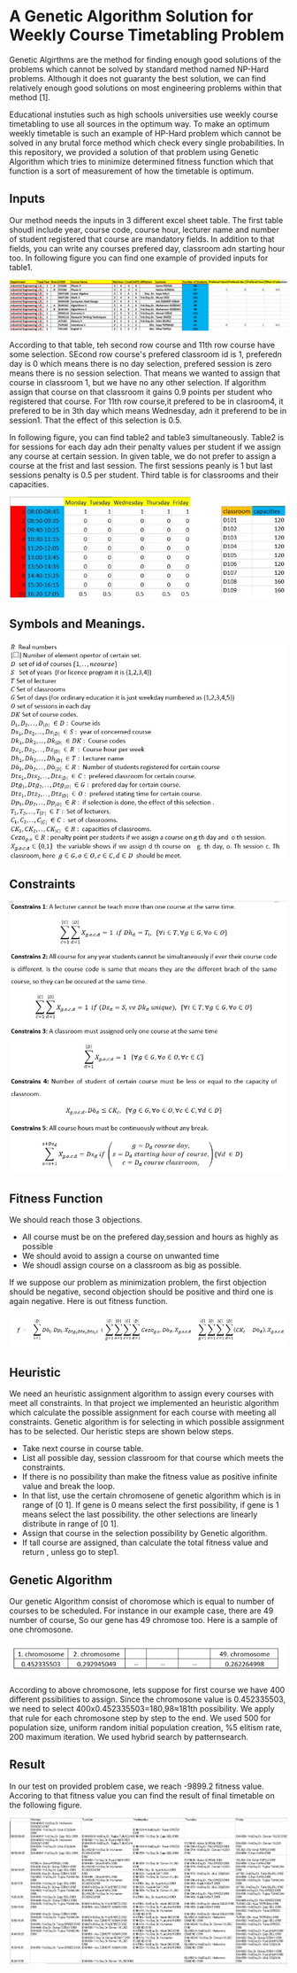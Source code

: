 # A Genetic Algorithm Solution for Weekly Course Timetabling Problem

Genetic Algirthms are the method for finding enough good solutions of the problems which cannot be solved by standard method named NP-Hard problems. Although it does not guaranty the best solution, we can find relatively enough good solutions on most engineering problems within that method [1]. 

Educational instuties such as high schools universities use weekly course timetabling to use all sources in the optimum way. To make an optimum weekly timetable is such an example of HP-Hard problem which cannot be solved in any brutal force method which check every single probabilities. In this repository, we provided a solution of that problem using Genetic Algorithm which tries to minimize determined fitness function which that function is a sort of measurement of how the timetable is optimum.

## Inputs

Our method needs the inputs in 3 different excel sheet table. The first table shoudl include year, course code, course hour, lecturer name and number of student registered that course are mandatory fields. In addition to that fields, you can write any courses prefered day, classroom adn starting hour too. In following figure you can find one example of provided inputs for table1.

![Sample image](Output/courses.jpg?raw=true "Title")

According to that table, teh second row course and 11th row course have some selection. SEcond row course's prefered classroom id is 1, preferedn day is 0 which means there is no day selection, prefered session is zero means there is no session selection. That means we wanted to assign that course in classroom 1, but we have no any other selection. If algorithm assign that course on that classroom it gains 0.9 points per student who registered that course. For 11th row course,it prefered to be in clasroom4, it prefered to be in 3th day which means Wednesday, adn it preferend to be in session1. That the effect of this selection is 0.5. 

In following figure, you can find table2 and table3 simultaneously. Table2 is for sessions for each day adn their penalty values per student if we assign any course at certain session. In given table, we do not prefer to assign a course at the frist and last session. The first sessions peanly is 1 but last sessions penalty is 0.5 per student. Third table is for classrooms and their capacities. 

![Sample image](Output/classhours.jpg?raw=true "Title")

## Symbols and Meanings.

![Sample image](Output/variables.jpg?raw=true "Title")

## Constraints

![Sample image](Output/Constraints.jpg?raw=true "Title")

## Fitness Function

We should reach those 3 objections.
* All course must be on the prefered day,session and hours as highly as possible 
* We should avoid to assign a course on unwanted time 
* We shoudl assign course on a classroom as big as possible.

If we suppose our problem as minimization problem, the first objection should be negative, second objection should be positive and third one is again negative. Here is out fitness function.

![Sample image](Output/fitness.jpg?raw=true "Title")

## Heuristic

We need an heuristic assignment algorithm to assign every courses with meet all constraints. In that project we implemented an heuristic algorithm which calculate the possible assignment for each course with meeting all constraints. Genetic algorithm is for selecting in which possible assignment has to be selected. Our heristic steps are shown below steps.

* Take next course in course table.
* List all possible day, session classroom for that course which meets the constraints.
* If there is no possibility than make the fitness value as positive infinite value and break the loop.
* In that list, use the certain chromosene of genetic algorithm which is in range of [0 1]. If gene is 0 means select the first possibility, if gene is 1 means select the last possibility. the other selections are linearly distribute in range of [0 1].
* Assign that course in the selection possibility by Genetic algorithm.
* If tall course are assigned, than calculate the total fitness value and return , unless go to step1.

## Genetic Algorithm

Our genetic Algorithm consist of choromose which is equal to number of courses to be scheduled. For instance in our example case, there are 49 number of course, So our gene has 49 chromose too. Here is a sample of one chromosone.

![Sample image](Output/chromosome.jpg?raw=true "Title")

According to above chromosone, lets suppose for first course we have 400 different pssibilities to assign. Since the chromosone value is 0.452335503, we need to select 400x0.452335503=180,98≈181th possibility. We apply that rule for each chromosone step by step to the end. We used 500 for population size, uniform random initial population creation, %5 elitism rate, 200 maximum iteration. We used hybrid search by patternsearch.

## Result

In our test on provided problem case, we reach -9899.2 fitness value. Accoring to that fitness value you can find the result of final timetable on the following figure.

![Sample image](Output/result.jpg?raw=true "Title")





